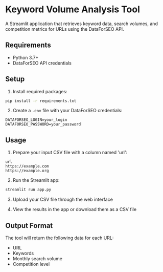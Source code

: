 # Keyword Volume Analysis Tool

A Streamlit application that retrieves keyword data, search volumes, and competition metrics for URLs using the DataForSEO API.

## Requirements

- Python 3.7+
- DataForSEO API credentials

## Setup

1. Install required packages:
```bash
pip install -r requirements.txt
```

2. Create a `.env` file with your DataForSEO credentials:
```
DATAFORSEO_LOGIN=your_login
DATAFORSEO_PASSWORD=your_password
```

## Usage

1. Prepare your input CSV file with a column named 'url':
```
url
https://example.com
https://example.org
```

2. Run the Streamlit app:
```bash
streamlit run app.py
```

3. Upload your CSV file through the web interface

4. View the results in the app or download them as a CSV file

## Output Format

The tool will return the following data for each URL:
- URL
- Keywords
- Monthly search volume
- Competition level
